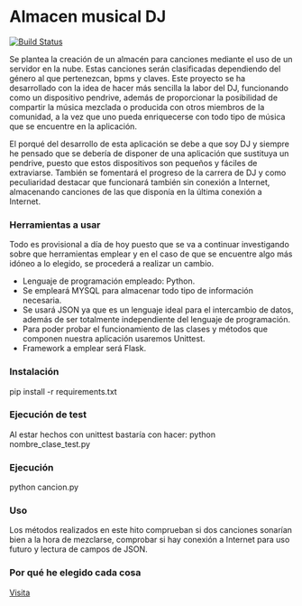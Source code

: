 ﻿# Almacen musical DJ
[![Build Status](https://travis-ci.org/SergioCruzPerez/InfraestructuraVirtual.svg?branch=master)](https://travis-ci.org/SergioCruzPerez/InfraestructuraVirtual)


Se plantea la creación de un almacén para canciones mediante el uso de un servidor en la nube. Estas canciones serán clasificadas dependiendo del género al que pertenezcan, bpms y claves. Este proyecto se ha desarrollado con la idea de hacer más sencilla la labor del DJ, funcionando como un dispositivo pendrive, además de proporcionar la posibilidad de compartir la música mezclada o producida con otros miembros de la comunidad, a la vez que uno pueda enriquecerse con todo tipo de música que se encuentre en la aplicación.

El porqué del desarrollo de esta aplicación se debe a que soy DJ y siempre he pensado que se debería de disponer de una aplicación que sustituya un pendrive, puesto que estos dispositivos son pequeños y fáciles de extraviarse. También se fomentará el progreso de la carrera de DJ y como peculiaridad destacar que funcionará también sin conexión a Internet, almacenando canciones de las que disponía en la última conexión a Internet.

### Herramientas a usar

Todo es provisional a día de hoy puesto que se va a continuar investigando sobre que herramientas emplear y en el caso de que se encuentre algo más idóneo a lo elegido, se procederá a realizar un cambio.

* Lenguaje de programación empleado: Python.
* Se empleará MYSQL para almacenar todo tipo de información necesaria.
* Se usará JSON ya que es un lenguaje ideal para el intercambio de datos, además de ser totalmente independiente del lenguaje de programación.
* Para poder probar el funcionamiento de las clases y métodos que componen nuestra aplicación usaremos Unittest.
* Framework a emplear será Flask.

### Instalación

pip install -r requirements.txt

### Ejecución de test

Al estar hechos con unittest bastaría con hacer:
python nombre_clase_test.py

### Ejecución

python cancion.py

### Uso

Los métodos realizados en este hito comprueban si dos canciones sonarían bien a la hora de mezclarse, comprobar si hay conexión a Internet para uso futuro y lectura de campos de JSON.

### Por qué he elegido cada cosa
[Visita](https://github.com/SergioCruzPerez/InfraestructuraVirtual/blob/master/docs/explicacion.md)
